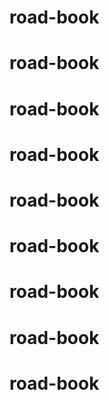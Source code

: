 # road-book
# road-book
# road-book
# road-book
# road-book
# road-book
# road-book
# road-book
# road-book
